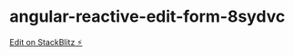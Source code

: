 # angular-reactive-edit-form-8sydvc

[Edit on StackBlitz ⚡️](https://stackblitz.com/edit/angular-reactive-edit-form-9c7f3t)